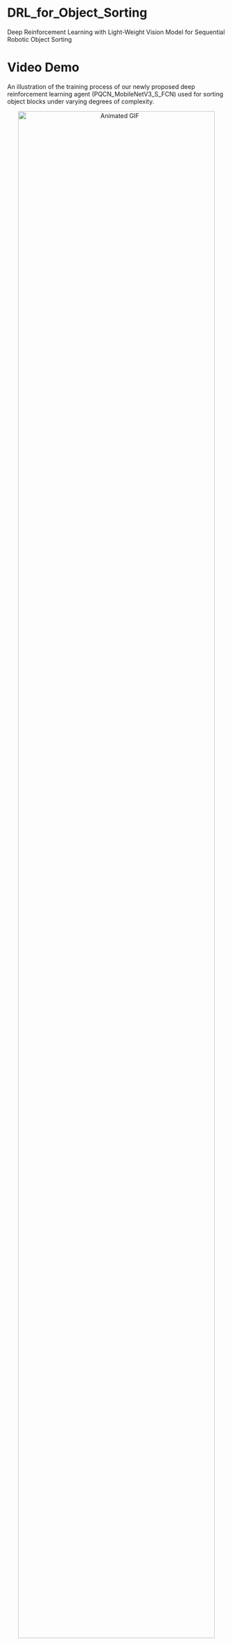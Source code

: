# DRL_for_Object_Sorting
Deep Reinforcement Learning with Light-Weight Vision Model for Sequential Robotic Object Sorting

# Video Demo
An illustration of the training process of our newly proposed deep reinforcement learning agent (PQCN_MobileNetV3_S_FCN) used for sorting object blocks under varying degrees of complexity. 

<!-- ![Method Overview](method.png?raw=true) -->
<div align="center"><img alt="Animated GIF" src="img/deep_reinforcement_learning_for_object_sorting.gif" width="95%"/></div> 

#### Citing

If you find this code useful in your work, kindly cite this article:
```
@article{okafor2024deep,
  title={Deep reinforcement learning with light-weight vision model for sequential robotic object sorting},
  author={Okafor, Emmanuel and Oyedeji, Mojeed and Alfarraj, Motaz},
  journal={Journal of King Saud University-Computer and Information Sciences},
  volume={36},
  number={1},
  pages={101896},
  year={2024},
  publisher={Elsevier}
}
```


# Method Overview
This GitHub repository presents an implementation of Pytorch code of deep reinforcement learning (DRL) agents based on Pixelwise Q-valued based Critic Network (PQCN) developed from a modified variant of the Vanilla DQN. The central goal of this project is to perform a comparative analysis on several DRL agents in executing object sorting of several categories of irregular and regular object blocks under a cluttered, occluded, and highly dynamic environment scenario with varying degrees of complexities. In our project, we propose a new variant of a PQCN that factors any of the four kinds of network backbones (MobileNetV3, DenseNet121, DenseNet169, and SqueezeNet1.0) integrated with a custom fully convolutional neural network used for deciding three 
possible optimal actions (pushing, grasping, and placing).
We demonstrate the training and testing of the DRL object sorting policies in simulation environment condition that factors  the utility of a UR5 robot-arm. 

# PQCN-MobileNetV3-S-FCN
<!-- ![Method Overview](method.png?raw=true) -->
<div align="center"><img src="img/MobileNetV3_L.png" width="95%"/></div>

# PQCN-DenseNet121-S-FCN
<!-- ![Method Overview](method.png?raw=true) -->
<div align="center"><img src="img/densen.png" width="95%"/></div>

# PQCN-SqueezeNet-S-FCN
<!-- ![Method Overview](method.png?raw=true) -->
<div align="center"><img src="img/sqn.png" width="95%"/></div>

#### Contact
Please let me know if there are any questions or bugs: [Emmanuel Okafor] emmanuel.okafor@kfupm.edu.sa


#### Instructions

## Installation
We utilized the PyTorch ('2.1.0+cu121')  deep learning framework for implementing and training all our  deep reinforcement learning models on a PC with two NVIDIA GeForce RTX 3090 each having 24GB GPUs  (with CUDA 12.1) and AMD Ryzen Threadripper PRO 3975WX 32-Cores CPU memory capacity running on Ubuntu 22.04.

1. Install [Anaconda](https://www.anaconda.com/) and create virtual environment
```shell
conda create -n object_sorting python=3.9.16 -y
```
2. Install [PyTorch](https://pytorch.org/)
```shell
conda activate object_sorting
conda install pytorch torchvision torchaudio pytorch-cuda=12.1 -c pytorch -c nvidia
```
3. Install python libraries
```shell
pip3 install numpy scipy opencv-python matplotlib
```

4. Python library to control an UR robot
```shell
pip3 install urx
```

5. Install [CoppeliaSim](http://www.coppeliarobotics.com/)) simulation environment

## How to run
#### Prepare simulation environment
Run CoppeliaSim(navigate to your CoppeliaSim directory and run `./coppeliaSim.sh`). From the main menu, select `File` > `Open scene...`, and open the file `DRLSorting/simulation/simulation.ttt` from this repository.

#### Training
```shell
export CUDA_VISIBLE_DEVICES="0" && python3 main.py --is_sim --obj_mesh_dir objects/blocks --num_obj 10 --push_rewards --experience_replay --random_actions --use_commonsense --explore_rate_decay --future_reward_discount 0.70 --max_iter 50000 --save_visualization
```

#### How to continue training
```shell
export CUDA_VISIBLE_DEVICES="0" && python3 main.py --is_sim --obj_mesh_dir objects/blocks --num_obj 10 --push_rewards --experience_replay --random_actions --use_commonsense --explore_rate_decay --future_reward_discount 0.70 --max_iter 50000 --save_visualization --load_snapshot --snapshot_file './logs/[USER_FOLDER]/models/snapshot-backup.reinforcement.pth' --continue_logging --logging_directory './logs/USER_FOLDER'
```

#### Download the log transition zip files for our experiments and insert in your working directory
Training Phase (Training_Performance_Results_Logs.zip) 
[Download](https://drive.google.com/file/d/1UAv_Jn_JdlR6vF-FLcsnbeFm5QaiouRb/view?usp=sharing)<br>


Testing Phase (Testing_Performance_Results_Logs.zip) [Download](
https://drive.google.com/file/d/13oS4ZKw-SCG6wm7AyDo6eTpMJcxa8-gr/view)<br>


#### How to plot the experiments of the variants of PQCN during execution of   4 object sorting considering three forms of optimization schemes after training for 10000 action steps

```shell
python metric_plot_train_optimization_4obj.py --log_dir './Training_Performance_Results_Logs/Results_4ObjectSorting/plot'
```
#### How to plot the experiments of the variants of PQCN during execution of  4 object sorting considering only SGDM after training for 22000 action steps.

```shell
python metric_plot_train_SGDM_4obj.py --log_dir './Training_Performance_Results_Logs/Results_4ObjectSorting/plot'
```
#### How to plot the experiments of the variants of PQCN during execution of 6 object sorting considering only SGDM after training for 22000 action steps for dual transfer learning and  40000 action steps for single transfer learning.

```shell
python metric_plot_train_6_object_sorting.py --log_dir './Training_Performance_Results_Logs/Results_6_ObjectSorting/plot'
```
#### How to plot the experiments of the variants of PQCN during execution of 10 object sorting considering only SGDM after training for 22000 action steps for dual transfer learning and  50000 action steps for single transfer learning.

```shell
python metric_plot_train_10_object_sorting.py --log_dir './Training_Performance_Results_Logs/Results_10_ObjectSorting/plot/'
```


#### How to evaluate the training  performance
```shell
python metric_eval_train_performance_evaluation.py --log_dir './Training_Performance_Results_Logs/Results_4ObjectSorting/plot/PQCN-DenseNet121-FT-FCN-G-070-SGDM' --object_num  4
```



#### How to evaluate the testing performance
```shell
python3 metric_eval_test.py --log_dir './Testing_Performance_Results_Logs/Testing_fixed_scene_for_4_object_sorting_transition_log/PQCN-DenseNet121-FT-FCN-4objs/transitions1' --object_num 4
```


## Acknowledgement
Our code is an improved version of the [VPG](https://github.com/andyzeng/visual-pushing-grasping) and [Good Robot!](https://github.com/jhu-lcsr/good_robot) 


